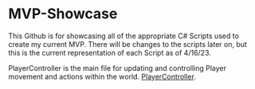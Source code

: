 # MVP-Showcase

This Github is for showcasing all of the appropriate C# Scripts used to create my current MVP. There will be changes to the scripts later on, but this is the current representation of each Script as of 4/16/23.

PlayerController is the main file for updating and controlling Player movement and actions within the world. [PlayerController](PlayerController).
